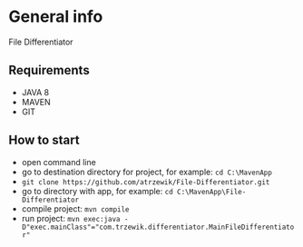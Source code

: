 # General info
File Differentiator 
## Requirements
- JAVA 8
- MAVEN
- GIT
## How to start
- open command line
- go to destination directory for project, for example: `cd C:\MavenApp`
- `git clone https://github.com/atrzewik/File-Differentiator.git`
- go to directory with app, for example: `cd C:\MavenApp\File-Differentiator`
- compile project: `mvn compile`
- run project: `mvn exec:java -D"exec.mainClass"="com.trzewik.differentiator.MainFileDifferentiator"`
